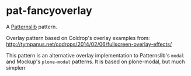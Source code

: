 # pat-fancyoverlay

A [Patternslib](http://patternslib.com) pattern.

Overlay pattern based on Coldrop's overlay examples from: http://tympanus.net/codrops/2014/02/06/fullscreen-overlay-effects/

This pattern is an alternative overlay implementation to Patternslib's ``modal`` and Mockup's ``plone-modal`` patterns.
It is based on plone-modal, but much simplerr
